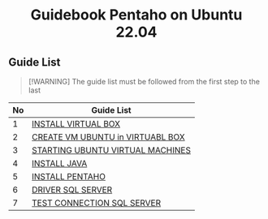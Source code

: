 <h1 align='center'>Guidebook Pentaho on Ubuntu 22.04</h1>

## Guide List

> [!WARNING] The guide list must be followed from the first step to the last

| No  | Guide List                                                                                              |
|---------|-----------------------------------------------------------------------------------------------------|
| 1 | [INSTALL VIRTUAL BOX](https://github.com/geetoor-maven/pentaho/blob/master/1_VIR_BOX.md)    |
| 2 | [CREATE VM UBUNTU in VIRTUABL BOX](https://github.com/geetoor-maven/pentaho/blob/master/2_VM_UBUNTU.md) |
| 3 | [STARTING UBUNTU VIRTUAL MACHINES](https://github.com/geetoor-maven/pentaho/blob/master/3_START_UBUNTU.md) |
| 4 | [INSTALL JAVA](https://github.com/geetoor-maven/pentaho/blob/master/4_INSTALL_JAVA.md) |
| 5 | [INSTALL PENTAHO](https://github.com/geetoor-maven/pentaho/blob/master/5_INSTALL_PENTAHO.md) |
| 6 | [DRIVER SQL SERVER](https://github.com/geetoor-maven/pentaho/blob/master/6_DRIVER_SQL_SERVER.md) |
| 7 | [TEST CONNECTION SQL SERVER](https://github.com/geetoor-maven/pentaho/blob/master/7_CONNECT_DRIVER_SQL.md) |


